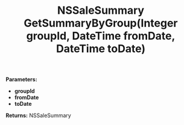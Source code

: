 ﻿---
uid: crmscript_ref_NSSaleAgent_GetSummaryByGroup
title: NSSaleSummary GetSummaryByGroup(Integer groupId, DateTime fromDate, DateTime toDate)
intellisense: NSSaleAgent.GetSummaryByGroup
keywords: NSSaleAgent, GetSummaryByGroup
so.topic: reference
---



**Parameters:**
 - **groupId** 
 - **fromDate** 
 - **toDate** 

**Returns:** NSSaleSummary